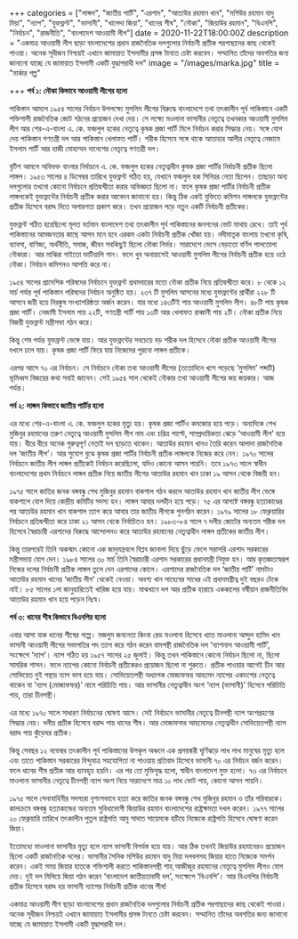 +++
categories = ["লাঙ্গল", "জাতীয় পার্টি", "এরশাদ", "আতাউর রহমান খান", "মশিউর রহমান যাদু মিয়া", "ন্যাপ", "যুক্তফ্রন্ট", "ভাসানী", "খালেদা জিয়া", "ধানের শীষ", "নৌকা", "জিয়াউর রহমান", "বিএনপি", "নির্বাচন", "রাজনীতি", "বাংলাদেশ আওয়ামী লীগ"]
date = 2020-11-22T18:00:00Z
description = "একমাত্র আওয়ামী লীগ ছাড়া বাংলাদেশের প্রধান রাজনৈতিক দলগুলোর নির্বাচনী প্রতীক পরগাছাদের কাছ থেকেই পাওয়া। অনেক সূধীজন নিশ্চয়ই এখানে জামায়াত ইসলামীর প্রসঙ্গ টানতে চেষ্টা করবেন। সম্মানিত তাঁদের অবগতির জন্য জানানো যাচ্ছে যে জামায়াত ইসলামী একটি যুদ্ধাপরাধী দল"
image = "/images/marka.jpg"
title = "মার্কার গল্প"

+++
**পর্ব ১: নৌকা কিভাবে আওয়ামী লীগের হলো**

পাকিস্তান আমলে ১৯৫৪ সালের নির্বাচন উপলক্ষ্যে মুসলিম লীগের বিরুদ্ধে বাংলাদেশে তথা তৎকালীন পূর্ব পাকিস্তানে একটি শক্তিশালী রাজনৈতিক জোট গঠনের প্রয়োজন দেখা দেয়। সে লক্ষ্যে মওলানা ভাসানীর নেতৃত্বে তখনকার আওয়ামী মুসলিম লীগ আর শের-এ-বাংলা এ. কে. ফজলুল হকের নেতৃত্বে কৃষক প্রজা পার্টি মিলে নির্বাচন করার সিদ্ধান্ত নেয়। সঙ্গে যোগ দেয় পাকিস্তান গণতন্ত্রী দল আর পাকিস্তান খেলাফত পার্টি। শরীক হিসেবে সঙ্গে থাকে আতাহার আলীর নেতৃত্বে নেজামে ইসলাম পার্টি আর হাজী মোহাম্মদ দানেশের নেতৃত্বে গণতন্ত্রী দল।

বৃটিশ আমলে অবিভক্ত বাংলার নির্বাচনে এ. কে. ফজলুল হকের নেতৃত্বাধীন কৃষক প্রজা পার্টির নির্বাচনী প্রতীক ছিলো লাঙ্গল। ১৯৫৩ সালের ৪ ডিসেম্বর তারিখে যুক্তফ্রন্ট গঠিত হয়, যেখানে ফজলুল হক সিনিয়র নেতা ছিলেন। তাছাড়া অন্য দলগুলোর তখনো কোনো নির্বাচনে প্রতিদ্বন্দ্বীতা করার অভিজ্ঞতা ছিলো না। ফলে কৃষক প্রজা পার্টির নির্বাচনী প্রতীক লাঙ্গলকেই যুক্তফ্রন্টের নির্বাচনী প্রতীক করার আবেদন জানানো হয়। কিন্তু ঠিক একই যুক্তিতে কমিশন লাঙ্গলকে যুক্তফ্রন্টের প্রতীক হিসেবে বরাদ্দ দিতে অপারগতা প্রকাশ করে। তখন প্রয়োজন পড়ে নতুন একটি নির্বাচনী প্রতীকের।

যুক্তফ্রন্ট গঠিত হয়েছিলো মূলত বর্তমান বাংলাদেশ তথা তৎকালীন পূর্ব পাকিস্তানের জনগনের ভোট মাথায় রেখে। তাই পূর্ব পাকিস্তানের আমজনতার কাছে আপন মনে হবে এরকম একটা নির্বাচনী প্রতীক খোঁজা হয়। নদীমাতৃক বাংলায় তখনো কৃষি, ব্যাবসা, বাণিজ্য, অর্থনীতি, সমাজ, জীবন সবকিছুই ছিলো নৌকা নির্ভর। সারাদেশে ভেসে বেড়াতো বর্ণিল পালতোলা নৌকারা। আর মাঝিরা গাইতো ভাটিয়ালি গান। ফলে খুব অনায়াসেই আওয়ামী মুসলিম লীগের নির্বাচনী প্রতীক হয়ে ওঠে নৌকা। নির্বাচন কমিশনও আপত্তি করে না।

১৯৫৪ সালের প্রাদেশিক পরিষদের নির্বাচনে যুক্তফ্রন্ট প্রথমবারের মতো নৌকা প্রতীক নিয়ে প্রতিদ্বন্দ্বীতা করে। ৮ থেকে ১২ মার্চ পর্যন্ত পূর্ব পাকিস্তান পরিষদের নির্বাচন অনুষ্ঠিত হয়। ২৩৭ টি মুসলিম আসনের মধ্যে যুক্তফ্রন্টের প্রার্থীরা ২২৮ টি আসনে জয়ী হয়ে নিরঙ্কুষ সংখ্যাগরিষ্ঠতা অর্জন করেন। যার মধ্যে ১৪৩টিই পায় আওয়ামী মুসলিম লীগ। ৪৮টি পায় কৃষক প্রজা পার্টি। নেজামী ইসলাম পায় ২২টি, গণতন্ত্রী পার্টি পায় ১৩টি আর খেলাফত রাব্বানী পায় ২টি। নৌকা প্রতীক নিয়ে বিজয়ী যুক্তফ্রন্ট মন্ত্রীসভা গঠন করে।

কিন্তু শেষ পর্যন্ত যুক্তফ্রন্ট ভেঙ্গে যায়। আর যুক্তফ্রন্টের সবচেয়ে বড় শরীক দল হিসেবে নৌকা প্রতীক আওয়ামী লীগের দখলে চলে যায়। কৃষক প্রজা পার্টি ফিরে যায় নিজেদের পুরনো লাঙ্গল প্রতীকে।

এরপর আসে ৭০ এর নির্বাচন। সে নির্বাচনে নৌকা তথা আওয়ামী লীগের (ততোদিনে খসে পড়েছে ’মুসলিম’ শব্দটি) ভূমিধ্বস বিজয়ের কথা সবাই জানেন। সেই ১৯৫৪ সাল থেকেই নৌকার তথা আওয়ামী লীগের জয় জয়কার। আজ পর্যন্ত।

**পর্ব ২: লাঙ্গল কিভাবে জাতীয় পার্টির হলো**

এর মধ্যে শের-এ-বাংলা এ. কে. ফজলুল হকের মৃত্যু হয়। কৃষক প্রজা পার্টিও কমজোর হয়ে পড়ে। অন্যদিকে শেখ মুজিবুর রহমানের তরুণ নেতৃত্বে আওয়ামী মুসলিম লীগ নাম এবং চরিত্র পাল্টে, সাম্প্রদায়িকতা ঝেড়ে ’আওয়ামী লীগ’ হয়ে যায়। ধীরে ধীরে অনেক গুরুত্বপূর্ণ নেতাই দল ছাড়তে থাকেন। আতাউর রহমান খানও তৈরি করেন আলাদা রাজনৈতিক দল ‘জাতীয় লীগ’। আর সুযোগ বুঝে কৃষক প্রজা পার্টির নির্বাচনী প্রতীক লাঙ্গলকে নিজের করে নেন। ১৯৭০ সালের নির্বাচনে জাতীয় লীগ লাঙ্গল প্রতীকেই নির্বাচন করেছিলো, যদিও কোনো আসন পায়নি। তবে ১৯৭৩ সালে স্বাধীন বাংলাদেশের প্রথম নির্বাচনে লাঙ্গল প্রতীক নিয়ে জাতীয় লীগের আতাউর রহমান খান ঢাকা ১৯ আসন থেকে বিজয়ী হন।

১৯৭৫ সালে জাতির জনক বঙ্গবন্ধু শেখ মুজিবুর রহমান বাকশাল গঠন করলে আতাউর রহমান খান জাতীয় লীগ ভেঙ্গে বাকশালে যোগ দিয়ে কেন্দ্রীয় কমিটির সদস্য হন। লাঙ্গল আবার দলহীন হয়ে পড়ে। ৭৫ এর আগষ্টে বঙ্গবন্ধু হত্যাকাণ্ডের পর আতাউর রহমান খান বাকশাল ত্যাগ করে আবার তার জাতীয় লীগকে পুনর্গঠন করেন। ১৯৭৯ সালের ১৮ ফেব্রুয়ারির নির্বাচনে প্রতিদ্বন্দ্বীতা করে ঢাকা ২১ আসন থেকে নির্বাচিতও হন। ১৯৮৩-৮৪ সালে ৭ দলীয় জোটের অন্যতম শরীক দল হিসেবে স্বৈরাচারী এরশাদের বিরুদ্ধে আন্দোলনও করে আতাউর রহমানের নেতৃত্বাধীন লাঙ্গল প্রতীকের জাতীয় লীগ।

কিন্তু তারপরেই তিনি অকস্মাৎ কোনো এক জাদুমন্ত্রবলে বিপ্লব জানালা দিয়ে ছুঁড়ে ফেলে সরাসরি এরশাদ সরকারের মন্ত্রীসভায় যোগ দেন। ১৯৮৪ সালের ৩০ মার্চ তিনি স্বৈরাচারী এরশাদ সরকারের প্রধানমন্ত্রী নিযুক্ত হন। আর কৃতজ্ঞতাস্বরূপ নিজের দলের নির্বাচনী প্রতীক লাঙ্গল তুলে দেন এরশাদের কোলে। এরশাদের রাজনৈতিক দল ‘জাতীয় পার্টি’ নামটাও আতাউর রহমান খানের ‘জাতীয় লীগ’ থেকেই নেওয়া। অবশ্য খান সাহেবের সাধের এই প্রধানমন্ত্রীত্ব দুই বছরও টেকে নাই। ৮৫ সালের ১লা জানুয়ারিতেই খারিজ হয়ে যায়। মাঝখানে দল আর প্রতীক হারায়ে এককালের বর্ষীয়ান রাজনীতিবিদ আতাউর রহমান খান হয়ে পড়েন নিঃস্ব। 

**পর্ব ৩: ধানের শীষ কিভাবে বিএনপির হলো**

এবার আসা যাক ধানের শীষের গল্পে। মজলুম জননেতা কিংবা রেড মওলানা হিসেবে খ্যাত মাওলানা আব্দুল হামিদ খান ভাসানী আওয়ামী লীগের সভাপতির পদ ত্যাগ করে গঠন করেন বামপন্থী রাজনৈতিক দল ‘ন্যাশনাল আওয়ামী পার্টি’, সংক্ষেপে ‘ন্যাপ’। ন্যাপ গঠিত হয় ১৯৫৭ সালের ২৫ জুলাই। কিন্তু তখন পাকিস্তানে কোনো নির্বাচন ছিলো না, ছিলো সামরিক শাসন। ফলে ন্যাপের কোনো নির্বাচনী প্রতীকেরও প্রয়োজন ছিলো না শুরুতে। প্রতীক পাওয়ার আগেই চীন আর সোভিয়েত দুই পন্থায় ন্যাপ ভাগ হয়ে যায়। সোভিয়েতপন্থী অধ্যাপক মোজাফফর আহমেদ ন্যাপের একাংশের নেতৃত্বে থাকেন যা ’ন্যাপ (মোজাফফর)’ নামে পরিচিতি পায়। আর ভাসানীর নেতৃত্বাধীন অংশ ‘ন্যাপ (ভাসানী)’ হিসেবে পরিচিতি পায়, তারা চীনপন্থী।

এর মধ্যে ১৯৭০ সালে সাধারণ নির্বাচনের ঘোষণা আসে। সেই নির্বাচনে ভাসানীর নেতৃত্বে চীনপন্থী ন্যাপ অংশগ্রহণের সিদ্ধান্ত নেয়। দলীয় প্রতীক হিসেবে বরাদ্দ পায় ধানের শীষ। আর মোজাফফর আহমেদের নেতৃত্বাধীন সোভিয়েতপন্থী ন্যাপ বরাদ্দ পায় কুঁড়েঘর প্রতীক।

কিন্তু সেবছর ১২ নভেম্বর তৎকালীন পূর্ব পাকিস্তানের উপকূল অঞ্চলে এক প্রলয়ঙ্করী ঘূর্ণিঝড়ে লাখ লাখ মানুষের মৃত্যু হলে এবং তাতে পাকিস্তান সরকারের বিন্দুমাত্র সহযোগিতা না পাওয়ায় প্রতিবাদ হিসেবে ভাসানী ৭০ এর নির্বাচন বর্জন করেন। ফলে ধানের শীষ প্রতীক আর ব্যাবহৃত হয়নি। এর পর তো মুক্তিযুদ্ধ হলো, স্বাধীন বাংলাদেশ মুক্ত হলো। ৭৩ এর নির্বাচনে মাওলানা ভাসানীর নেতৃত্বে চীনপন্থী ন্যাপ অংশ নিয়ে সারাদেশে মাত্র ১০ লাখ ভোট পায়, কোনো আসন পায়নি।

১৯৭৫ সালে সেনাবাহিনীর সদস্যরা নৃশংসভাবে হত্যা করে জাতির জনক বঙ্গবন্ধু শেখ মুজিবুর রহমান ও তাঁর পরিবারকে। কালক্রমে বঙ্গবন্ধু হত্যাকান্ডের অন্যতম সুবিধাভোগী জিয়াউর রহমান বাংলাদেশের রাষ্ট্রক্ষমতা দখল করেন। ১৯৭৭ সালের ২০ ফেব্রুয়ারি তারিখে তৎকালীন পুতুল রাষ্ট্রপতি আবু সাদাত সায়েমকে হটিয়ে নিজেকে রাষ্ট্রপতি হিসেবে ঘোষণা করেন জিয়া।

ইতোমধ্যে মাওলানা ভাসানীর মৃত্যু হলে ন্যাপ ভাসানী বিপর্যস্ত হয়ে যায়। আর ঠিক তখনই জিয়াউর রহমানেরও প্রয়োজন ছিলো একটি রাজনৈতিক দলের। ভাসানীর সৈনিক মশিউর রহমান যাদু মিয়া দলবলসহ জিয়ার হাতে নিজেকে সমর্পন করেন। একই সময় জিয়ার হাতকে শক্তিশালী করতে পাকিস্তানপন্থী শাহ্ আজীজুর রহমানের নেতৃত্বে মুসলিম লীগও যোগ দেয়। দুই দল মিলিয়ে জিয়া গঠন করেন ‘বাংলাদেশ জাতীয়তাবাদী দল’, সংক্ষেপে ‘বিএনপি’। আর বিএনপির নির্বাচনী প্রতীক হিসেবে বরাদ্দ হয় ভাসানী ন্যাপের নির্বাচনী প্রতীক ধানের শীষ!

একমাত্র আওয়ামী লীগ ছাড়া বাংলাদেশের প্রধান রাজনৈতিক দলগুলোর নির্বাচনী প্রতীক পরগাছাদের কাছ থেকেই পাওয়া। অনেক সূধীজন নিশ্চয়ই এখানে জামায়াত ইসলামীর প্রসঙ্গ টানতে চেষ্টা করবেন। সম্মানিত তাঁদের অবগতির জন্য জানানো যাচ্ছে যে জামায়াত ইসলামী একটি যুদ্ধাপরাধী দল।